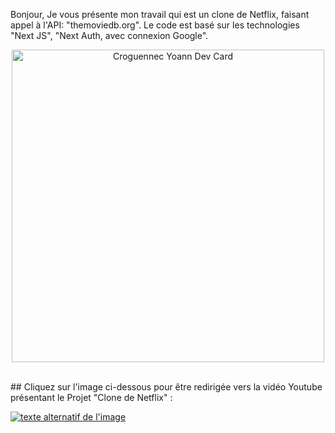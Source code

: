 Bonjour,
Je vous présente mon travail qui est un clone de Netflix, faisant appel à l'API: "themoviedb.org". Le code est basé sur les technologies "Next JS", "Next Auth, avec connexion Google".

<p align="center"><img src="https://res.cloudinary.com/dky2vpnyr/image/upload/v1684516166/MyPortfolio/netflix/cloneNetflix_dshoik.png" width="500" alt="Croguennec Yoann Dev Card"/></p>

<br />
## Cliquez sur l'image ci-dessous pour être redirigée vers la vidéo Youtube présentant le Projet "Clone de Netflix" :

[![texte alternatif de l'image](https://i3.ytimg.com/vi/E9YKi5RR_zM/maxresdefault.jpg)](https://www.youtube.com/watch?v=E9YKi5RR_zM "Youtube : Présetation projet Clone Netflix MERN Next 12
")